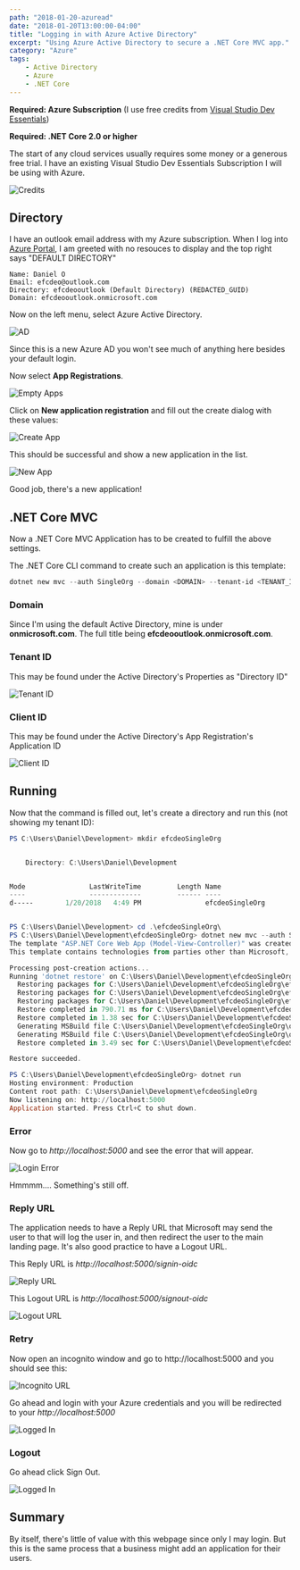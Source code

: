 ```yaml
---
path: "2018-01-20-azuread"
date: "2018-01-20T13:00:00-04:00"
title: "Logging in with Azure Active Directory"
excerpt: "Using Azure Active Directory to secure a .NET Core MVC app."
category: "Azure"
tags:
    - Active Directory
    - Azure
    - .NET Core
---
```


**Required: Azure Subscription** (I use free credits from [Visual Studio Dev Essentials][0])

**Required: .NET Core 2.0 or higher**

The start of any cloud services usually requires some money or a generous free trial. I have an existing Visual Studio Dev Essentials Subscription I will be using with Azure.

![Credits](20180120_SubscriptionCredits.png)

## Directory

I have an outlook email address with my Azure subscription. When I log into [Azure Portal][1], I am greeted with no resouces to display and the top right says "DEFAULT DIRECTORY"

```
Name: Daniel O
Email: efcdeo@outlook.com
Directory: efcdeooutlook (Default Directory) (REDACTED_GUID)
Domain: efcdeooutlook.onmicrosoft.com
```

Now on the left menu, select Azure Active Directory.

![AD](20180120_ActiveDirectory.png)

Since this is a new Azure AD you won't see much of anything here besides your default login. 

Now select **App Registrations**.

![Empty Apps](20180120_AppRegistrations.png)

Click on **New application registration** and fill out the create dialog with these values:

![Create App](20180120_AppValues.png)

This should be successful and show a new application in the list.

![New App](20180120_LocalHostApp.png)

Good job, there's a new application!

## .NET Core MVC

Now a .NET Core MVC Application has to be created to fulfill the above settings.

The .NET Core CLI command to create such an application is this template:

```powershell
dotnet new mvc --auth SingleOrg --domain <DOMAIN> --tenant-id <TENANT_ID> --client-id <CLIENT_ID>
```

### Domain

Since I'm using the default Active Directory, mine is under **onmicrosoft.com**. The full title being **efcdeooutlook.onmicrosoft.com**.

### Tenant ID

This may be found under the Active Directory's Properties as "Directory ID"

![Tenant ID](20180120_DirectoryID.png)

### Client ID

This may be found under the Active Directory's App Registration's Application ID

![Client ID](20180120_Clientid.png)

## Running

Now that the command is filled out, let's create a directory and run this (not showing my tenant ID):

```powershell
PS C:\Users\Daniel\Development> mkdir efcdeoSingleOrg


    Directory: C:\Users\Daniel\Development


Mode                LastWriteTime         Length Name
----                -------------         ------ ----
d-----        1/20/2018   4:49 PM                efcdeoSingleOrg


PS C:\Users\Daniel\Development> cd .\efcdeoSingleOrg\
PS C:\Users\Daniel\Development\efcdeoSingleOrg> dotnet new mvc --auth SingleOrg --domain efcdeooutlook.onmicrosoft.com --tenant-id 11111111-1111-1111-1111-111111111111 --client-id f0ed6e66-cbb6-4de3-a83c-7ba2d98357e2
The template "ASP.NET Core Web App (Model-View-Controller)" was created successfully.
This template contains technologies from parties other than Microsoft, see https://aka.ms/template-3pn for details.

Processing post-creation actions...
Running 'dotnet restore' on C:\Users\Daniel\Development\efcdeoSingleOrg\efcdeoSingleOrg.csproj...
  Restoring packages for C:\Users\Daniel\Development\efcdeoSingleOrg\efcdeoSingleOrg.csproj...
  Restoring packages for C:\Users\Daniel\Development\efcdeoSingleOrg\efcdeoSingleOrg.csproj...
  Restoring packages for C:\Users\Daniel\Development\efcdeoSingleOrg\efcdeoSingleOrg.csproj...
  Restore completed in 790.71 ms for C:\Users\Daniel\Development\efcdeoSingleOrg\efcdeoSingleOrg.csproj.
  Restore completed in 1.38 sec for C:\Users\Daniel\Development\efcdeoSingleOrg\efcdeoSingleOrg.csproj.
  Generating MSBuild file C:\Users\Daniel\Development\efcdeoSingleOrg\obj\efcdeoSingleOrg.csproj.nuget.g.props.
  Generating MSBuild file C:\Users\Daniel\Development\efcdeoSingleOrg\obj\efcdeoSingleOrg.csproj.nuget.g.targets.
  Restore completed in 3.49 sec for C:\Users\Daniel\Development\efcdeoSingleOrg\efcdeoSingleOrg.csproj.

Restore succeeded.

PS C:\Users\Daniel\Development\efcdeoSingleOrg> dotnet run
Hosting environment: Production
Content root path: C:\Users\Daniel\Development\efcdeoSingleOrg
Now listening on: http://localhost:5000
Application started. Press Ctrl+C to shut down.
```

### Error

Now go to _http://localhost:5000_ and see the error that will appear.

![Login Error](20180120_BadRequest.png)

Hmmmm.... Something's still off.

### Reply URL

The application needs to have a Reply URL that Microsoft may send the user to that will log the user in, and then redirect the user to the main landing page. It's also good practice to have a Logout URL.

This Reply URL is _http://localhost:5000/signin-oidc_

![Reply URL](20180120_ReplyURL.png)

This Logout URL is _http://localhost:5000/signout-oidc_

![Logout URL](20180120_LogoutURL.png)

### Retry

Now open an incognito window and go to http://localhost:5000 and you should see this:

![Incognito URL](20180120_Incognito.png)

Go ahead and login with your Azure credentials and you will be redirected to your _http://localhost:5000_


![Logged In](20180120_LoggedIn.png)

### Logout

Go ahead click Sign Out.

![Logged In](20180120_LoggedOut.png)

## Summary

By itself, there's little of value with this webpage since only I may login. But this is the same process that a business might add an application for their users.

[0]: https://www.visualstudio.com/dev-essentials/
[1]: https://portal.azure.com
